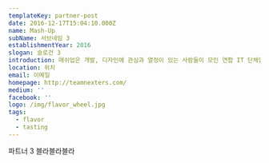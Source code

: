 ```yaml
---
templateKey: partner-post
date: 2016-12-17T15:04:10.000Z
name: Mash-Up
subName: 서브네임 3
establishmentYear: 2016
slogan: 슬로건 3
introduction: 매쉬업은 개발, 디자인에 관심과 열정이 있는 사람들이 모인 연합 IT 단체입니다.
location: 위치
email: 이메일
homepage: http://teamnexters.com/
medium: ''
facebook: ''
logo: /img/flavor_wheel.jpg
tags:
  - flavor
  - tasting
---
```

파트너 3 블라블라블라